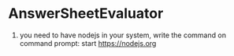 # AnswerSheetEvaluator
 1. you need to have nodejs in your system, write the command on command prompt:
 start https://nodejs.org


